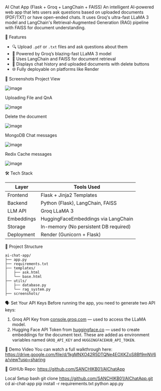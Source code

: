 AI Chat App (Flask + Groq + LangChain + FAISS)
An intelligent AI-powered web app that lets users ask questions based on uploaded documents (PDF/TXT) or have open-ended chats. It uses Groq's ultra-fast LLaMA 3 model and LangChain's Retrieval-Augmented Generation (RAG) pipeline with FAISS for document understanding.


🚀 Features
- 🔍 Upload `.pdf` or `.txt` files and ask questions about them
- 🧠 Powered by Groq’s blazing-fast LLaMA 3 model
- 🧰 Uses LangChain and FAISS for document retrieval
- 🧾 Displays chat history and uploaded documents with delete buttons
- 🌐 Fully deployable on platforms like Render


📸 Screenshots
Project View

![image](https://github.com/user-attachments/assets/cc9f92ee-a726-4627-9811-330d3cd9e876)

Uploading File and QnA

![image](https://github.com/user-attachments/assets/1cac202d-7156-4f4c-873f-a01a0c7037c0)

Delete the document

![image](https://github.com/user-attachments/assets/adf5ff38-aa97-4866-b670-0634a91715dc)

MongoDB Chat messages

![image](https://github.com/user-attachments/assets/77555947-0de6-40ee-9f5a-ad1062b14d7f)

Redix Cache messages

![image](https://github.com/user-attachments/assets/ba52f197-0e0b-47af-8cdb-79a3b97d7b8c)


🛠️ Tech Stack

| Layer        | Tools Used                                      |
|--------------|--------------------------------------------------|
| Frontend     | Flask + Jinja2 Templates                        |
| Backend      | Python (Flask), LangChain, FAISS                |
| LLM API      | Groq LLaMA 3                                    |
| Embeddings   | HuggingFaceEmbeddings via LangChain             |
| Storage      | In-memory (No persistent DB required)           |
| Deployment   | Render (Gunicorn + Flask)                       |
                     

📂 Project Structure
```
ai-chat-app/
├── app.py
├── requirements.txt
├── templates/
│   ├── ask.html
│   └── base.html
├── utils/
│   ├── database.py
│   └── rag_system.py
├── screenshots/
```


🗣️ Set Your API Keys 
Before running the app, you need to generate two API keys:  
 1. Groq API Key from [console.groq.com](https://console.groq.com) — used to access the LLaMA model.  
 2. Hugging Face API Token from [huggingface.co](https://huggingface.co/settings/tokens) — used to create embeddings for the document text.
These are added as environment variables named `GROQ_API_KEY` and `HUGGINGFACEHUB_API_TOKEN`.


🎥 Demo Video You can watch a full walkthrough here:
https://drive.google.com/file/d/1kgMNXO42R5DTQNe4EOXKZoS8Bf9mNV6a/view?usp=sharing


🔗 GitHUb Repo: https://github.com/SANCHIKB01/AIChatApp

Local Setup
bash
git clone https://github.com/SANCHIKB01/AIChatApp.git
cd ai-chat-app
pip install -r requirements.txt
python app.py




